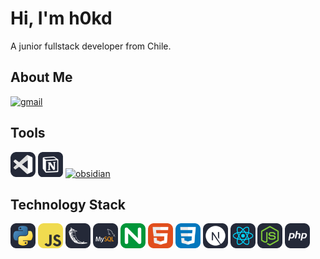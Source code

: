 # Hi, I'm h0kd
A junior fullstack developer from Chile.
## About Me
[![gmail](https://camo.githubusercontent.com/1b040f23d4981836f652173465f137cb5386f5111ae2e98fd0ea47f0529847fd/68747470733a2f2f696d672e736869656c64732e696f2f62616467652f2d676d61696c2d6331343433383f7374796c653d666c6174266c6f676f3d476d61696c266c6f676f436f6c6f723d7768697465266c696e6b3d6d61696c746f3a657279616a66403136332e636f6d)](mailto:h0kdofficial@gmail.com)


## Tools
<p dir="auto">
<a href="https://code.visualstudio.com/" rel="nofollow"> <img src="https://raw.githubusercontent.com/tandpfun/skill-icons/main/icons/VSCode-Dark.svg" alt="vscode" width="40" height="40" data-canonical-src="https://cdn.jsdelivr.net/gh/devicons/devicon/icons/vscode/vscode-original.svg" style="max-width: 100%;"></a>
<a href="https://www.notion.com/" rel="nofollow"> <img src="https://raw.githubusercontent.com/tandpfun/skill-icons/main/icons/Notion-Dark.svg" alt="notion" width="40" height="40" style="max-width: 100%;"></a>
<a href="https://obsidian.md/" rel="nofollow"> <img src="https://raw.githubusercontent.com/tandpfun/skill-icons/main/icons/Obsidian-Dark.svg" alt="obsidian" width="40" height="40" style="max-width: 100%;"></a>
</p>

## Technology Stack
<p dir="auto">
<a href="https://www.python.org/" rel="nofollow"> <img src="https://raw.githubusercontent.com/tandpfun/skill-icons/main/icons/Python-Dark.svg" alt="python" width="40" height="40" style="max-width: 100%;"></a>
<a href="https://developer.mozilla.org/en-US/docs/Web/JavaScript" rel="nofollow"> <img src="https://raw.githubusercontent.com/tandpfun/skill-icons/main/icons/JavaScript.svg" alt="js" width="40" height="40" style="max-width: 100%;"></a>
<a href="https://flask.palletsprojects.com/en/stable/" rel="nofollow"> <img src="https://raw.githubusercontent.com/tandpfun/skill-icons/main/icons/Flask-Dark.svg" alt="flask" width="40" height="40" style="max-width: 100%;"></a>
<a href="https://www.mysql.com/" rel="nofollow"> <img src="https://raw.githubusercontent.com/tandpfun/skill-icons/main/icons/MySQL-Dark.svg" alt="mysql" width="40" height="40" style="max-width: 100%;"></a>
<a href="https://nginx.org/en/" rel="nofollow"> <img src="https://raw.githubusercontent.com/tandpfun/skill-icons/main/icons/Nginx.svg" alt="nginx" width="40" height="40" style="max-width: 100%;"></a>
<a href="https://developer.mozilla.org/en-US/docs/Web/HTML" rel="nofollow"> <img src="https://raw.githubusercontent.com/tandpfun/skill-icons/main/icons/HTML.svg" alt="html" width="40" height="40" style="max-width: 100%;"></a>
<a href="https://developer.mozilla.org/en-US/docs/Web/CSS" rel="nofollow"> <img src="https://raw.githubusercontent.com/tandpfun/skill-icons/main/icons/CSS.svg" alt="css" width="40" height="40" style="max-width: 100%;"></a>
<a href="https://nextjs.org/" rel="nofollow"> <img src="https://raw.githubusercontent.com/tandpfun/skill-icons/main/icons/NextJS-Dark.svg" alt="nextjs" width="40" height="40" style="max-width: 100%;"></a>
<a href="https://react.dev/" rel="nofollow"> <img src="https://raw.githubusercontent.com/tandpfun/skill-icons/main/icons/React-Dark.svg" alt="react" width="40" height="40" style="max-width: 100%;"></a>
<a href="https://nodejs.org/en/" rel="nofollow"> <img src="https://raw.githubusercontent.com/tandpfun/skill-icons/main/icons/NodeJS-Dark.svg" alt="nodejs" width="40" height="40" style="max-width: 100%;"></a>
<a href="https://www.php.net/" rel="nofollow"> <img src="https://raw.githubusercontent.com/tandpfun/skill-icons/main/icons/PHP-Dark.svg" alt="php" width="40" height="40" style="max-width: 100%;"></a>
</p>
<!---
h0kd/h0kd is a ✨ special ✨ repository because its `README.md` (this file) appears on your GitHub profile.
You can click the Preview link to take a look at your changes.
--->
